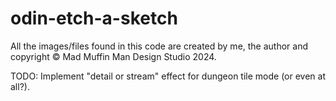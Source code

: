 # odin-etch-a-sketch
All the images/files found in this code are created by me, the author and copyright © Mad Muffin Man Design Studio 2024.

TODO:
Implement "detail or stream" effect for dungeon tile mode (or even at all?).

